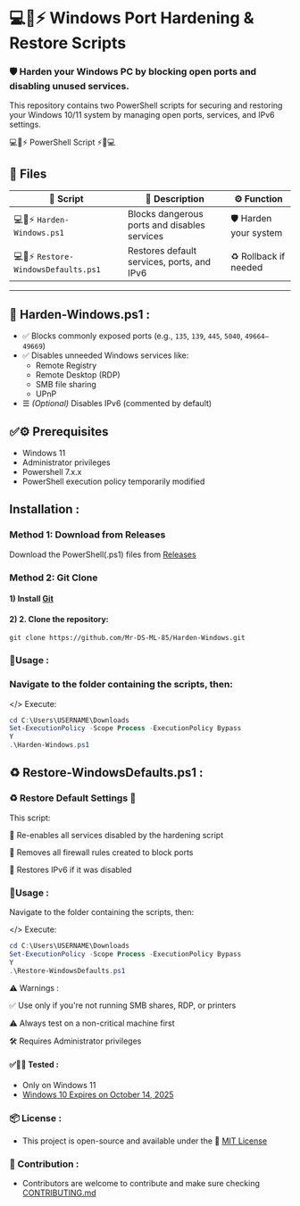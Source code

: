  # 💻📜⚡ Windows Port Hardening & Restore Scripts
 
### 🛡️ Harden your Windows PC by blocking open ports and disabling unused services.
This repository contains two PowerShell scripts for securing and restoring your Windows 10/11 system by managing open ports, services, and IPv6 settings.

💻📜⚡ PowerShell Script ⚡📜💻

## 📁 Files

| 📝 Script                       | 📄 Description                                 | ⚙️ Function                |
|-------------------------------|-------------------------------------------------|----------------------------|
| 💻📜⚡ `Harden-Windows.ps1`      | Blocks dangerous ports and disables services    | 🛡️ Harden your system       |
| 💻📜⚡ `Restore-WindowsDefaults.ps1` | Restores default services, ports, and IPv6      | ♻️ Rollback if needed       |

---

## 🧱 Harden-Windows.ps1 :

- ✅ Blocks commonly exposed ports (e.g., `135`, `139`, `445`, `5040`, `49664–49669`)
- ✅ Disables unneeded Windows services like:
  - Remote Registry  
  - Remote Desktop (RDP)  
  - SMB file sharing  
  - UPnP
- ☰ *(Optional)* Disables IPv6 (commented by default)

## ✅⚙️ Prerequisites
- Windows 11
- Administrator privileges
- Powershell 7.x.x
- PowerShell execution policy temporarily modified
  
## Installation :

### Method 1: Download from Releases
Download the PowerShell(.ps1) files from [Releases](https://github.com/Mr-DS-ML-85/Harden-Windows/releases)

### Method 2: Git Clone

#### 1) Install [Git](https://git-scm.com/downloads)
#### 2) 2. Clone the repository:
```
git clone https://github.com/Mr-DS-ML-85/Harden-Windows.git
```

### 🔧Usage :

### Navigate to the folder containing the scripts, then:

  </> Execute:
  ```powershell
cd C:\Users\USERNAME\Downloads
Set-ExecutionPolicy -Scope Process -ExecutionPolicy Bypass
Y
.\Harden-Windows.ps1
```

## ♻️ Restore-WindowsDefaults.ps1 :

### ♻️ Restore Default Settings 🔧

This script:

🔂 Re-enables all services disabled by the hardening script

🔂 Removes all firewall rules created to block ports

🔂 Restores IPv6 if it was disabled

### 🔧Usage :

Navigate to the folder containing the scripts, then:

  </> Execute:
  ```powershell
cd C:\Users\USERNAME\Downloads
Set-ExecutionPolicy -Scope Process -ExecutionPolicy Bypass
Y
.\Restore-WindowsDefaults.ps1
```

⚠️ Warnings :

  ✅️ Use only if you're not running SMB shares, RDP, or printers

  ⚠️ Always test on a non-critical machine first

  🛠 Requires Administrator privileges

#### ✅🧪📝 Tested :

- Only on Windows 11
- [Windows 10 Expires on October 14, 2025](https://support.microsoft.com/en-us/windows/windows-10-support-ends-on-october-14-2025-2ca8b313-1946-43d3-b55c-2b95b107f281)

### 📦 License :

- This project is open-source and available under the 📜 [MIT License](LICENSE)

### 🤝 Contribution :
- Contributors are welcome to contribute and make sure checking [CONTRIBUTING.md](https://github.com/Mr-DS-ML-85/Harden-Windows/blob/main/CONTRIBUTING.md)

